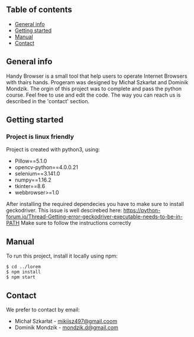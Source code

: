 ## Table of contents
* [General info](#general-info)
* [Getting started](#getting-started)
* [Manual](#manual)
* [Contact](#contact)

## General info
Handy Browser is a small tool that help users to operate Internet Browsers with thairs hands.
Progeram was designed by Michał Szkarłat and Dominik Mondzik.
The orgin of this project was to complete and pass the python course.
Feel free to use and edit the code.
The way you can reach us is described in the 'contact' section.
	
## Getting started
### Project is linux friendly
Project is created with python3, using:
* Pillow==5.1.0
* opencv-python==4.0.0.21
* selenium==3.141.0
* numpy==1.16.2
* tkinter==8.6
* webbrowser>=1.0

After installing the required dependecies you have to make sure to install geckodriver.
This issue is well descirebed here: https://python-forum.io/Thread-Getting-error-geckodriver-executable-needs-to-be-in-PATH
Make sure to follow the instructions correctly
	
## Manual
To run this project, install it locally using npm:

```
$ cd ../lorem
$ npm install
$ npm start
```

## Contact
We prefer to contact by email:
* Michał Szkarłat - mikiisz497@gmail.coom
* Dominik Mondzik - mondzik.d@gmail.com
